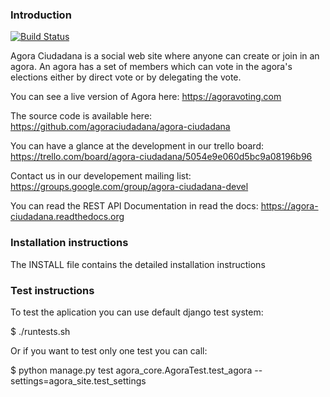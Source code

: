 ### Introduction

[![Build Status](https://api.travis-ci.org/agoraciudadana/agora-ciudadana.png?branch=v2)](https://travis-ci.org/agoraciudadana/agora-ciudadana)

Agora Ciudadana is a social web site where anyone can create or join in an agora.
An agora has a set of members which can vote in the agora's elections either by
direct vote or by delegating the vote.

You can see a live version of Agora here: https://agoravoting.com

The source code is available here: https://github.com/agoraciudadana/agora-ciudadana

You can have a glance at the development in our trello board: 
https://trello.com/board/agora-ciudadana/5054e9e060d5bc9a08196b96

Contact us in our developement mailing list:
https://groups.google.com/group/agora-ciudadana-devel

You can read the REST API Documentation in read the docs:
https://agora-ciudadana.readthedocs.org

### Installation instructions

The INSTALL file contains the detailed installation instructions

### Test instructions

To test the aplication you can use default django test system:

 $ ./runtests.sh

Or if you want to test only one test you can call:

$ python manage.py test agora\_core.AgoraTest.test\_agora --settings=agora\_site.test\_settings
